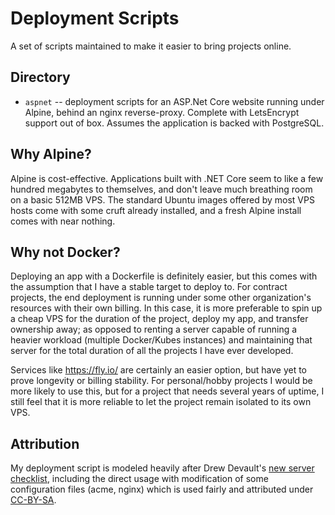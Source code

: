 # Deployment Scripts
A set of scripts maintained to make it easier to bring projects online.

## Directory
- `aspnet` -- deployment scripts for an ASP.Net Core website running under
Alpine, behind an nginx reverse-proxy. Complete with LetsEncrypt support out of
box. Assumes the application is backed with PostgreSQL.

## Why Alpine?
Alpine is cost-effective. Applications built with .NET Core seem to like a few
hundred megabytes to themselves, and don't leave much breathing room on a basic
512MB VPS. The standard Ubuntu images offered by most VPS hosts come with some
cruft already installed, and a fresh Alpine install comes with near nothing.

## Why not Docker?
Deploying an app with a Dockerfile is definitely easier, but this comes with the
assumption that I have a stable target to deploy to. For contract projects, the
end deployment is running under some other organization's resources with their
own billing. In this case, it is more preferable to spin up a cheap VPS for the
duration of the project, deploy my app, and transfer ownership away; as opposed
to renting a server capable of running a heavier workload (multiple Docker/Kubes
instances) and maintaining that server for the total duration of all the projects
I have ever developed.

Services like https://fly.io/ are certainly an easier option, but have yet to
prove longevity or billing stability. For personal/hobby projects I would be
more likely to use this, but for a project that needs several years of uptime,
I still feel that it is more reliable to let the project remain isolated to its
own VPS.

## Attribution
My deployment script is modeled heavily after Drew Devault's
[new server checklist](https://drewdevault.com/new-server), including the direct
usage with modification of some configuration files (acme, nginx) which is used fairly and attributed under [CC-BY-SA](https://creativecommons.org/licenses/by-sa/2.0/).